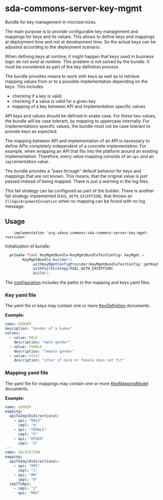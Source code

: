 # sda-commons-server-key-mgmt
Bundle for key management in microservices.

The main purpose is to provide configurable key management and mappings for keys and its values.
This allows to define keys and mappings at deployment time and not at development time. 
So the actual keys can be adjusted according to the deployment scenario.

When defining keys at runtime, it might happen that keys used in business logic do not exist at runtime. 
This problem is not solved by the bundle. 
It must be considered as part of the key definition process. 

The bundle provides means to work with keys as well as to retrieve mapping values from or to a possible implementation depending on the keys.
This includes
  * checking if a key is valid
  * checking if a value is valid for a given key
  * mapping of a key between API and implementation specific values

API keys and values should be defined in snake case. For these two values, the bundle will be case tolerant, by mapping to uppercase internally.
For implementations specific values, the bundle must not be case tolerant to provide keys as expected.

The mapping between API and implementation of an API is necessary to define APIs completely independent of a concrete implementation.
For example, when wrapping an API that fits into the platform around an existing implementation.
Therefore, every value mapping consists of an `api` and an `impl`ementation value. 

The bundle provides a "pass through" default behavior for keys and mappings that are not known.
This means, that the original value is just passed instead of being mapped. There is just a warning in the log files.

This fail strategy can be configured as part of the builder. There is another fail strategy implemented (`FAIL_WITH_EXCEPTION`),
that throws an `IllegalArgumentException` when no mapping can be found with no log message.

## Usage
```
    implementation 'org.sdase.commons:sda-commons-server-key-mgmt:<version>'
```

Initialization of bundle:
```java    
  private final KeyMgmtBundle<KeyMgmtBundleTestConfig> keyMgmt =
        KeyMgmtBundle.builder()
            .withKeyMgmtConfigProvider(KeyMgmtBundleTestConfig::getKeyMgmt)
            .withFailStrategy(FAIL_WITH_EXCEPTION)
            .build();
```

The [configuration](src/main/java/org/sdase/commons/keymgmt/config/KeyMgmtConfig.java) includes the paths to the mapping and keys yaml files.

### Key yaml file
The yaml file or keys may contain one or more [KeyDefinition](src/main/java/org/sdase/commons/keymgmt/model/KeyDefinition.java) documents.

__Example:__
```yaml
name: GENDER
desciption: "Gender of a human"
values:
  - value: MALE
    description: "male gender"
  - value: FEMALE
    description: "female gender"
  - value: Other
    description: "other if male or female does not fit"
```

### Mapping yaml file
The yaml file for mappings may contain one or more [KeyMappingModel](src/main/java/org/sdase/commons/keymgmt/model/KeyMappingModel.java) documents.

__Example:__
```yaml
name: GENDER
mapping:
  apiToImplBidirectional:
    - api: "MALE"
      impl: "m"
    - api: "FEMALE"
      impl: "F"
    - api: "OTHER"
      impl: "d"
---
name: SALUTATION
mapping:
  apiToImplBidirectional:
    - api: "MRS"
      impl: "1"
    - api: "MR"
      impl: "0"
  implToApi:
    - impl: "2"
      api: "MRS"
```

